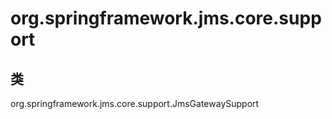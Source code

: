 # org.springframework.jms.core.support

## 类

org.springframework.jms.core.support.JmsGatewaySupport




